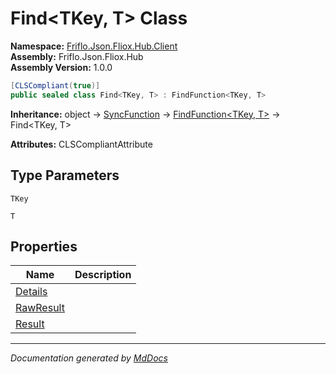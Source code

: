 ﻿<!--  
  <auto-generated>   
    The contents of this file were generated by a tool.  
    Changes to this file may be list if the file is regenerated  
  </auto-generated>   
-->

# Find\<TKey, T\> Class

**Namespace:** [Friflo.Json.Fliox.Hub.Client](../index.md)  
**Assembly:** Friflo.Json.Fliox.Hub  
**Assembly Version:** 1.0.0

```csharp
[CLSCompliant(true)]
public sealed class Find<TKey, T> : FindFunction<TKey, T>
```

**Inheritance:** object → [SyncFunction](../SyncFunction/index.md) → [FindFunction\<TKey, T\>](../FindFunction-2/index.md) → Find\<TKey, T\>

**Attributes:** CLSCompliantAttribute

## Type Parameters

`TKey`

`T`

## Properties

| Name                                 | Description |
| ------------------------------------ | ----------- |
| [Details](properties/Details.md)     |             |
| [RawResult](properties/RawResult.md) |             |
| [Result](properties/Result.md)       |             |

___

*Documentation generated by [MdDocs](https://github.com/ap0llo/mddocs)*
